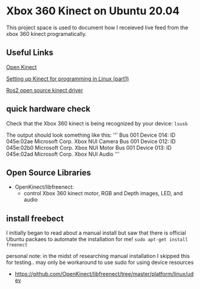 # Xbox 360 Kinect on Ubuntu 20.04

This project space is used to document how I receieved live feed from the xbox 360 kinect programatically.


## Useful Links
[Open Kinect](https://github.com/OpenKinect/libfreenect)

[Setting up Kinect for programming in Linux (part1)](https://www.kdab.com/setting-up-kinect-for-programming-in-linux-part-1)

[Ros2 open source kinect driver](https://github.com/fadlio/kinect_ros2)

## quick hardware check
Check that the Xbox 360 kinect is being recognized by your device:
`lsusb`

The output should look something like this:
'''
Bus 001 Device 014: ID 045e:02ae Microsoft Corp. Xbox NUI Camera
Bus 001 Device 012: ID 045e:02b0 Microsoft Corp. Xbox NUI Motor
Bus 001 Device 013: ID 045e:02ad Microsoft Corp. Xbox NUI Audio
'''

## Open Source Libraries 
  * OpenKinect/libfreenect:
    - control Xbox 360 kinect motor, RGB and Depth images, LED, and audio

## install freebect
I initially began to read about a manual install but saw that there is official Ubuntu packaes to automate the installation for me!
`sudo apt-get install freenect`

personal note: in the midst of researching manual installation
I skipped this for testing.. may only be workaround to use sudo for using device resources
  * https://github.com/OpenKinect/libfreenect/tree/master/platform/linux/udev


